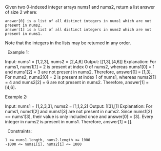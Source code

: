 Given two 0-indexed integer arrays nums1 and nums2, return a list answer of size 2 where:


	answer[0] is a list of all distinct integers in nums1 which are not present in nums2.
	answer[1] is a list of all distinct integers in nums2 which are not present in nums1.


Note that the integers in the lists may be returned in any order.

 
Example 1:

Input: nums1 = [1,2,3], nums2 = [2,4,6]
Output: [[1,3],[4,6]]
Explanation:
For nums1, nums1[1] = 2 is present at index 0 of nums2, whereas nums1[0] = 1 and nums1[2] = 3 are not present in nums2. Therefore, answer[0] = [1,3].
For nums2, nums2[0] = 2 is present at index 1 of nums1, whereas nums2[1] = 4 and nums2[2] = 6 are not present in nums2. Therefore, answer[1] = [4,6].

Example 2:

Input: nums1 = [1,2,3,3], nums2 = [1,1,2,2]
Output: [[3],[]]
Explanation:
For nums1, nums1[2] and nums1[3] are not present in nums2. Since nums1[2] == nums1[3], their value is only included once and answer[0] = [3].
Every integer in nums2 is present in nums1. Therefore, answer[1] = [].


 
Constraints:


	1 <= nums1.length, nums2.length <= 1000
	-1000 <= nums1[i], nums2[i] <= 1000


